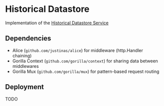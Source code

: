 Historical Datastore
===================

Implementation of the [Historical Datastore Service](https://linksmart.eu/redmine/projects/historical-datastore)


## Dependencies

 * Alice (`github.com/justinas/alice`) for middleware (http.Handler chaining)
 * Gorilla Context (`github.com/gorilla/context`) for sharing data between middlewares
 * Gorilla Mux (`github.com/gorilla/mux`) for pattern-based request routing

## Deployment

TODO
